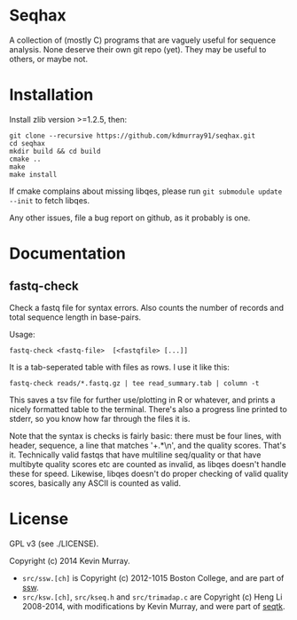 Seqhax
======

A collection of (mostly C) programs that are vaguely useful for sequence
analysis. None deserve their own git repo (yet). They may be useful to others,
or maybe not.

Installation
============

Install zlib version >=1.2.5, then:

    git clone --recursive https://github.com/kdmurray91/seqhax.git
    cd seqhax
    mkdir build && cd build
    cmake ..
    make
    make install

If cmake complains about missing libqes, please run `git submodule update
--init` to fetch libqes.

Any other issues, file a bug report on github, as it probably is one.

Documentation
=============

fastq-check
-----------

Check a fastq file for syntax errors. Also counts the number of records and
total sequence length in base-pairs.

Usage:

    fastq-check <fastq-file>  [<fastqfile> [...]]

It is a tab-seperated table with files as rows. I use it like this:

    fastq-check reads/*.fastq.gz | tee read_summary.tab | column -t

This saves a tsv file for further use/plotting in R or whatever, and prints a
nicely formatted table to the terminal. There's also a progress line printed to
stderr, so you know how far through the files it is.

Note that the syntax is checks is fairly basic: there must be four lines, with
header, sequence, a line that matches '\+.*\n', and the quality scores. That's
it. Technically valid fastqs that have multiline seq/quality or that have
multibyte quality scores etc are counted as invalid, as libqes doesn't handle
these for speed. Likewise, libqes doesn't do proper checking of valid quality
scores, basically any ASCII is counted as valid.

License
=======

GPL v3 (see ./LICENSE).

Copyright (c) 2014 Kevin Murray.

- `src/ssw.[ch]` is Copyright (c) 2012-1015 Boston College, and are part of
  [ssw](https://github.com/mengyao/Complete-Striped-Smith-Waterman-Library).
- `src/ksw.[ch]`, `src/kseq.h` and `src/trimadap.c` are Copyright (c) Heng Li
  2008-2014, with modifications by Kevin Murray, and were part of
  [seqtk](https://github.com/lh3/seqtk).
